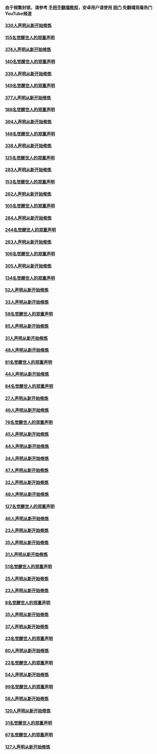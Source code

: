 #### 由于频繁封锁，请参考 [手把手翻墙教程](https://github.com/gfw-breaker/guides/wiki/)，安卓用户请使用 [网门](https://github.com/gfw-breaker/nogfw/blob/master/dl.md?t=05302001) 免翻墙观看热门YouTube频道 

#### [330人声明从新开始修炼](../pages/91/426139.md?t=05302001) 

#### [155名觉醒世人的郑重声明](../pages/91/426138.md?t=05302001) 

#### [374人声明从新开始修炼](../pages/91/425811.md?t=05302001) 

#### [140名觉醒世人的郑重声明](../pages/91/425810.md?t=05302001) 

#### [339人声明从新开始修炼](../pages/91/425690.md?t=05302001) 

#### [149名觉醒世人的郑重声明](../pages/91/425689.md?t=05302001) 

#### [377人声明从新开始修炼](../pages/91/424867.md?t=05302001) 

#### [188名觉醒世人的郑重声明](../pages/91/424866.md?t=05302001) 

#### [394人声明从新开始修炼](../pages/91/423914.md?t=05302001) 

#### [148名觉醒世人的郑重声明](../pages/91/423913.md?t=05302001) 

#### [338人声明从新开始修炼](../pages/91/423540.md?t=05302001) 

#### [125名觉醒世人的郑重声明](../pages/91/423539.md?t=05302001) 

#### [283人声明从新开始修炼](../pages/91/423296.md?t=05302001) 

#### [153名觉醒世人的郑重声明](../pages/91/423295.md?t=05302001) 

#### [262人声明从新开始修炼](../pages/91/423004.md?t=05302001) 

#### [105名觉醒世人的郑重声明](../pages/91/423003.md?t=05302001) 

#### [284人声明从新开始修炼](../pages/91/422707.md?t=05302001) 

#### [244名觉醒世人的郑重声明](../pages/91/422706.md?t=05302001) 

#### [263人声明从新开始修炼](../pages/91/422553.md?t=05302001) 

#### [106名觉醒世人的郑重声明](../pages/91/422552.md?t=05302001) 

#### [305人声明从新开始修炼](../pages/91/422153.md?t=05302001) 

#### [134名觉醒世人的郑重声明](../pages/91/422152.md?t=05302001) 

#### [52人声明从新开始修炼](../pages/91/421846.md?t=05302001) 

#### [33人声明从新开始修炼](../pages/91/421804.md?t=05302001) 

#### [58名觉醒世人的郑重声明](../pages/91/421845.md?t=05302001) 

#### [85人声明从新开始修炼](../pages/91/421769.md?t=05302001) 

#### [31人声明从新开始修炼](../pages/91/421763.md?t=05302001) 

#### [48人声明从新开始修炼](../pages/91/421605.md?t=05302001) 

#### [81名觉醒世人的郑重声明](../pages/91/421656.md?t=05302001) 

#### [44人声明从新开始修炼](../pages/91/421544.md?t=05302001) 

#### [84名觉醒世人的郑重声明](../pages/91/421543.md?t=05302001) 

#### [27人声明从新开始修炼](../pages/91/421465.md?t=05302001) 

#### [46人声明从新开始修炼](../pages/91/421454.md?t=05302001) 

#### [76名觉醒世人的郑重声明](../pages/91/421453.md?t=05302001) 

#### [45人声明从新开始修炼](../pages/91/421452.md?t=05302001) 

#### [44人声明从新开始修炼](../pages/91/421422.md?t=05302001) 

#### [34人声明从新开始修炼](../pages/91/421322.md?t=05302001) 

#### [47人声明从新开始修炼](../pages/91/421264.md?t=05302001) 

#### [32人声明从新开始修炼](../pages/91/421225.md?t=05302001) 

#### [48人声明从新开始修炼](../pages/91/421202.md?t=05302001) 

#### [127名觉醒世人的郑重声明](../pages/91/421224.md?t=05302001) 

#### [46人声明从新开始修炼](../pages/91/421203.md?t=05302001) 

#### [23人声明从新开始修炼](../pages/91/421138.md?t=05302001) 

#### [35人声明从新开始修炼](../pages/91/421122.md?t=05302001) 

#### [31人声明从新开始修炼](../pages/91/421081.md?t=05302001) 

#### [51名觉醒世人的郑重声明](../pages/91/421080.md?t=05302001) 

#### [25人声明从新开始修炼](../pages/91/421020.md?t=05302001) 

#### [23人声明从新开始修炼](../pages/91/420884.md?t=05302001) 

#### [8名觉醒世人的郑重声明](../pages/91/420883.md?t=05302001) 

#### [35人声明从新开始修炼](../pages/91/420809.md?t=05302001) 

#### [37人声明从新开始修炼](../pages/91/420766.md?t=05302001) 

#### [23名觉醒世人的郑重声明](../pages/91/420765.md?t=05302001) 

#### [60人声明从新开始修炼](../pages/91/420727.md?t=05302001) 

#### [22名觉醒世人的郑重声明](../pages/91/420726.md?t=05302001) 

#### [54人声明从新开始修炼](../pages/91/420529.md?t=05302001) 

#### [99名觉醒世人的郑重声明](../pages/91/420528.md?t=05302001) 

#### [58人声明从新开始修炼](../pages/91/420198.md?t=05302001) 

#### [120人声明从新开始修炼](../pages/91/420141.md?t=05302001) 

#### [31名觉醒世人的郑重声明](../pages/91/420197.md?t=05302001) 

#### [67名觉醒世人的郑重声明](../pages/91/420140.md?t=05302001) 

#### [127人声明从新开始修炼](../pages/91/420082.md?t=05302001) 


